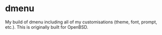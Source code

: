 # dmenu
My build of dmenu including all of my customisations (theme, font, prompt, etc.). This is originally built for OpenBSD.
